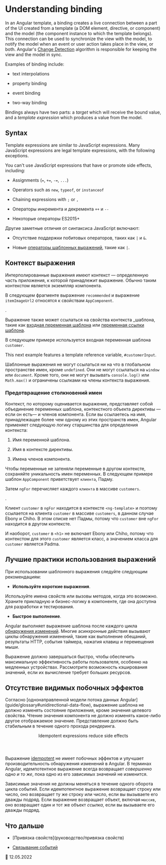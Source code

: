 # Understanding binding

In an Angular template, a binding creates a live connection between a part of the UI created from a template (a DOM element, directive, or component) and the model (the component instance to which the template belongs). This connection can be used to synchronize the view with the model, to notify the model when an event or user action takes place in the view, or both. Angular's [Change Detection](guide/change-detection) algorithm is responsible for keeping the view and the model in sync.

Examples of binding include:

-   text interpolations

-   property binding

-   event binding

-   two-way binding

Bindings always have two parts: a _target_ which will receive the bound value, and a _template expression_ which produces a value from the model.

## Syntax

Template expressions are similar to JavaScript expressions. Many JavaScript expressions are legal template expressions, with the following exceptions.

You can't use JavaScript expressions that have or promote side effects, including:

-   Assignments (`=`, `+=`, `-=`, `...`)

-   Operators such as `new`, `typeof`, or `instanceof`

-   Chaining expressions with <code>;</code> or <code>,</code>

-   Операторы инкремента и декремента `++` и `--`

-   Некоторые операторы ES2015+

Другие заметные отличия от синтаксиса JavaScript включают:

-   Отсутствие поддержки побитовых операторов, таких как `|` и `&`.

-   Новые [операторы шаблонных выражений](guide/template-expression-operators), такие как `|`.

## Контекст выражения

Интерполированные выражения имеют контекст &mdash; определенную часть приложения, к которой принадлежит выражение. Обычно таким контекстом является экземпляр компонента.

В следующем фрагменте выражение `recommended` и выражение `itemImageUrl2` относятся к свойствам `AppComponent`.

<code-example path="interpolation/src/app/app.component.html" region="component-context" header="src/app/app.component.html"></code-example>.

Выражение также может ссылаться на свойства контекста \_шаблона, такие как [входная переменная шаблона](guide/structural-directives#shorthand) или [переменная ссылки шаблона](guide/template-reference-variables).

В следующем примере используется входная переменная шаблона `customer`.

<code-example path="interpolation/src/app/app.component.html" region="template-input-variable" header="src/app/app.component.html (template input variable)"></code-example>

This next example features a template reference variable, `#customerInput`.

<code-example path="interpolation/src/app/app.component.html" region="template-reference-variable" header="src/app/app.component.html (template reference variable)"></code-example>

<div class="alert is-helpful">

Шаблонные выражения не могут ссылаться ни на что в глобальном пространстве имен, кроме `undefined`. Они не могут ссылаться на `window` или `document`. Кроме того, они не могут вызывать `console.log()` или `Math.max()` и ограничены ссылками на члены контекста выражения.

</div>

### Предотвращение столкновений имен

Контекст, по которому оценивается выражение, представляет собой объединение переменных шаблона, контекстного объекта директивы &mdash; если он есть&mdash; и членов компонента. Если вы ссылаетесь на имя, принадлежащее более чем одному из этих пространств имен, Angular применяет следующую логику старшинства для определения контекста:

1. Имя переменной шаблона.

1. Имя в контексте директивы.

1. Имена членов компонента.

Чтобы переменные не затеняли переменные в другом контексте, сохраняйте уникальность имен переменных. В следующем примере шаблон `AppComponent` приветствует `клиента`, Падму.

Затем `ngFor` перечисляет каждого `клиента` в массиве `customers`.

<code-example path="interpolation/src/app/app.component.1.ts" region="var-collision" header="src/app/app.component.ts"></code-example>.

Клиент `customer` в `ngFor` находится в контексте `<ng-template>` и поэтому ссылается на клиента `customer` в массиве `customers`, в данном случае Ebony и Chiho. В этом списке нет Падмы, потому что `customer` вне `ngFor` находится в другом контексте.

И наоборот, `customer` в `<h1>` не включает Ebony или Chiho, потому что контекстом для этого `customer` является класс, а значением класса для `customer` является Padma.

## Лучшие практики использования выражений

При использовании шаблонного выражения следуйте следующим рекомендациям:

-   **Используйте короткие выражения**.

Используйте имена свойств или вызовы методов, когда это возможно. Храните прикладную и бизнес-логику в компоненте, где она доступна для разработки и тестирования.

-   **Быстрое выполнение**.

Angular выполняет выражение шаблона после каждого цикла [обнаружения изменений](guide/glossary#change-detection). Многие асинхронные действия вызывают циклы обнаружения изменений, такие как выполнение обещаний, результаты HTTP, события таймера, нажатия клавиш и перемещения мыши.

Выражение должно завершаться быстро, чтобы обеспечить максимальную эффективность работы пользователя, особенно на медленных устройствах. Рассмотрите возможность кэширования значений, если их вычисление требует больших ресурсов.

## Отсутствие видимых побочных эффектов

Согласно [однонаправленной модели потока данных Angular] (guide/glossary#unidirectional-data-flow), выражение шаблона не должно изменять состояние приложения, кроме значения целевого свойства. Чтение значения компонента не должно изменять какое-либо другое отображаемое значение. Представление должно быть стабильным в течение одного прохода рендеринга.

  <div class="callout is-important">
     <header>Idempotent expressions reduce side effects</header>

Выражение [idempotent](https://en.wikipedia.org/wiki/Idempotence) не имеет побочных эффектов и улучшает производительность обнаружения изменений в Angular. В терминах Angular, идемпотентное выражение всегда возвращает _совершенно одно и то же_, пока одно из его зависимых значений не изменится.

Зависимые значения не должны меняться в течение одного оборота цикла событий. Если идемпотентное выражение возвращает строку или число, оно возвращает ту же строку или число, если вы вызываете его дважды подряд. Если выражение возвращает объект, включая `массив`, оно возвращает один и тот же объект _ссылка_, если вы вызываете его дважды подряд.

  </div>

## Что дальше

-   [Привязка свойств](руководство/привязка свойств)

-   [Связывание событий](guide/event-binding)

:date: 12.05.2022
